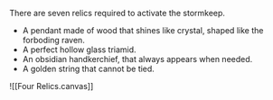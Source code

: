 There are seven relics required to activate the stormkeep.
- A pendant made of wood that shines like crystal, shaped like the forboding raven.
- A perfect hollow glass triamid.
- An obsidian handkerchief, that always appears when needed.
- A golden string that cannot be tied.


![[Four Relics.canvas]]